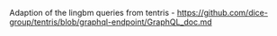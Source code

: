 Adaption of the lingbm queries from tentris - https://github.com/dice-group/tentris/blob/graphql-endpoint/GraphQL_doc.md




